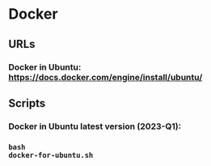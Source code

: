 # Docker

## URLs
### Docker in Ubuntu: https://docs.docker.com/engine/install/ubuntu/

## Scripts
### Docker in Ubuntu latest version (2023-Q1):
### <pre><code>bash docker-for-ubuntu.sh</code></pre>